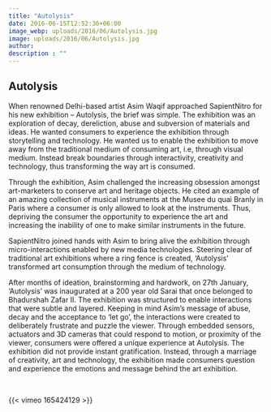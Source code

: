 ```yaml
---
title: "Autolysis"
date: 2016-06-15T12:52:36+06:00
image_webp: uploads/2016/06/Autolysis.jpg
image: uploads/2016/06/Autolysis.jpg
author: 
description : ""
---
```


## Autolysis

When renowned Delhi-based artist Asim Waqif approached SapientNitro for his new exhibition – Autolysis, the brief was simple. The exhibition was an exploration of decay, dereliction, abuse and subversion of materials and ideas. He wanted consumers to experience the exhibition through storytelling and technology. He wanted us to enable the exhibition to move away from the traditional medium of consuming art, i.e, through visual medium. Instead break boundaries through interactivity, creativity and technology, thus transforming the way art is consumed.

Through the exhibition, Asim challenged the increasing obsession amongst art-marketers to conserve art and heritage objects. He cited an example of an amazing collection of musical instruments at the Musee du quai Branly in Paris where a consumer is only allowed to look at the instruments. Thus, depriving the consumer the opportunity to experience the art and increasing the inability of one to make similar instruments in the future.

SapientNitro joined hands with Asim to bring alive the exhibition through micro-interactions enabled by new media technologies. Steering clear of traditional art exhibitions where a ring fence is created, ‘Autolysis’ transformed art consumption through the medium of technology.

After months of ideation, brainstorming and hardwork, on 27th January, ‘Autolysis’ was inaugurated at a 200 year old Sarai that once belonged to Bhadurshah Zafar II. The exhibition was structured to enable interactions that were subtle and layered. Keeping in mind Asim’s message of abuse, decay and the acceptance to ‘let go’, the interactions were created to deliberately frustrate and puzzle the viewer. Through embedded sensors, actuators and 3D cameras that could respond to motion, or proximity of the viewer, consumers were offered a unique experience at Autolysis. The exhibition did not provide instant gratification. Instead, through a marriage of creativity, art and technology, the exhibition made consumers question and experience the emotions and message behind the art exhibition.

&nbsp;
&nbsp;

{{< vimeo 165424129 >}}

&nbsp;
&nbsp;



